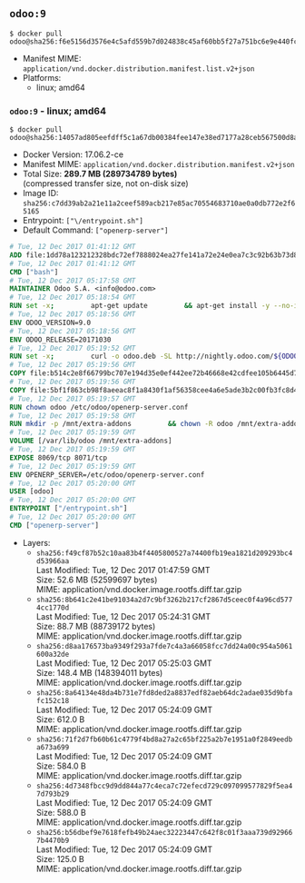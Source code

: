 ## `odoo:9`

```console
$ docker pull odoo@sha256:f6e5156d3576e4c5afd559b7d024838c45af60bb5f27a751bc6e9e440fc9fbde
```

-	Manifest MIME: `application/vnd.docker.distribution.manifest.list.v2+json`
-	Platforms:
	-	linux; amd64

### `odoo:9` - linux; amd64

```console
$ docker pull odoo@sha256:14057ad805eefdff5c1a67db00384fee147e38ed7177a28ceb567500d8aeb34e
```

-	Docker Version: 17.06.2-ce
-	Manifest MIME: `application/vnd.docker.distribution.manifest.v2+json`
-	Total Size: **289.7 MB (289734789 bytes)**  
	(compressed transfer size, not on-disk size)
-	Image ID: `sha256:c7dd39ab2a21e11a2ceef589acb217e85ac70554683710ae0a0db772e2f65165`
-	Entrypoint: `["\/entrypoint.sh"]`
-	Default Command: `["openerp-server"]`

```dockerfile
# Tue, 12 Dec 2017 01:41:12 GMT
ADD file:1dd78a123212328bdc72ef7888024ea27fe141a72e24e0ea7c3c92b63b73d8d1 in / 
# Tue, 12 Dec 2017 01:41:12 GMT
CMD ["bash"]
# Tue, 12 Dec 2017 05:17:58 GMT
MAINTAINER Odoo S.A. <info@odoo.com>
# Tue, 12 Dec 2017 05:18:54 GMT
RUN set -x;         apt-get update         && apt-get install -y --no-install-recommends             ca-certificates             curl             node-less             python-gevent             python-pip             python-renderpm             python-support             python-watchdog         && curl -o wkhtmltox.deb -SL http://nightly.odoo.com/extra/wkhtmltox-0.12.1.2_linux-jessie-amd64.deb         && echo '40e8b906de658a2221b15e4e8cd82565a47d7ee8 wkhtmltox.deb' | sha1sum -c -         && dpkg --force-depends -i wkhtmltox.deb         && apt-get -y install -f --no-install-recommends         && apt-get purge -y --auto-remove -o APT::AutoRemove::RecommendsImportant=false -o APT::AutoRemove::SuggestsImportant=false npm         && rm -rf /var/lib/apt/lists/* wkhtmltox.deb         && pip install psycogreen==1.0
# Tue, 12 Dec 2017 05:18:56 GMT
ENV ODOO_VERSION=9.0
# Tue, 12 Dec 2017 05:18:56 GMT
ENV ODOO_RELEASE=20171030
# Tue, 12 Dec 2017 05:19:52 GMT
RUN set -x;         curl -o odoo.deb -SL http://nightly.odoo.com/${ODOO_VERSION}/nightly/deb/odoo_${ODOO_VERSION}c.${ODOO_RELEASE}_all.deb         && echo '5062e9422ca76f89eaf3edff49e496ca916fcca5 odoo.deb' | sha1sum -c -         && dpkg --force-depends -i odoo.deb         && apt-get update         && apt-get -y install -f --no-install-recommends         && rm -rf /var/lib/apt/lists/* odoo.deb
# Tue, 12 Dec 2017 05:19:56 GMT
COPY file:b514c2e8f66799bc707e194d35e0ef442ee72b46668e42cdfee105b6445d7eb0 in / 
# Tue, 12 Dec 2017 05:19:56 GMT
COPY file:5bf1f863cb98f8aeeac8f1a8430f1af56358cee4a6e5ade3b2c00fb3fc8d4162 in /etc/odoo/ 
# Tue, 12 Dec 2017 05:19:57 GMT
RUN chown odoo /etc/odoo/openerp-server.conf
# Tue, 12 Dec 2017 05:19:58 GMT
RUN mkdir -p /mnt/extra-addons         && chown -R odoo /mnt/extra-addons
# Tue, 12 Dec 2017 05:19:59 GMT
VOLUME [/var/lib/odoo /mnt/extra-addons]
# Tue, 12 Dec 2017 05:19:59 GMT
EXPOSE 8069/tcp 8071/tcp
# Tue, 12 Dec 2017 05:19:59 GMT
ENV OPENERP_SERVER=/etc/odoo/openerp-server.conf
# Tue, 12 Dec 2017 05:20:00 GMT
USER [odoo]
# Tue, 12 Dec 2017 05:20:00 GMT
ENTRYPOINT ["/entrypoint.sh"]
# Tue, 12 Dec 2017 05:20:00 GMT
CMD ["openerp-server"]
```

-	Layers:
	-	`sha256:f49cf87b52c10aa83b4f4405800527a74400fb19ea1821d209293bc4d53966aa`  
		Last Modified: Tue, 12 Dec 2017 01:47:59 GMT  
		Size: 52.6 MB (52599697 bytes)  
		MIME: application/vnd.docker.image.rootfs.diff.tar.gzip
	-	`sha256:8b641c2e41be91034a2d7c9bf3262b217cf2867d5ceec0f4a96cd5774cc1770d`  
		Last Modified: Tue, 12 Dec 2017 05:24:31 GMT  
		Size: 88.7 MB (88739172 bytes)  
		MIME: application/vnd.docker.image.rootfs.diff.tar.gzip
	-	`sha256:d8aa176573ba9349f293a7fde7c4a3a66058fcc7dd24a00c954a5061600a32de`  
		Last Modified: Tue, 12 Dec 2017 05:25:03 GMT  
		Size: 148.4 MB (148394011 bytes)  
		MIME: application/vnd.docker.image.rootfs.diff.tar.gzip
	-	`sha256:8a64134e48da4b731e7fd8ded2a8837edf82aeb64dc2adae035d9bfafc152c18`  
		Last Modified: Tue, 12 Dec 2017 05:24:09 GMT  
		Size: 612.0 B  
		MIME: application/vnd.docker.image.rootfs.diff.tar.gzip
	-	`sha256:71f2d7fb60b61c4779f4bd8a27a2c65bf225a2b7e1951a0f2849eedba673a699`  
		Last Modified: Tue, 12 Dec 2017 05:24:09 GMT  
		Size: 584.0 B  
		MIME: application/vnd.docker.image.rootfs.diff.tar.gzip
	-	`sha256:4d7348fbcc9d9dd844a77c4eca7c72efecd729c097099577829f5ea47d793b29`  
		Last Modified: Tue, 12 Dec 2017 05:24:09 GMT  
		Size: 588.0 B  
		MIME: application/vnd.docker.image.rootfs.diff.tar.gzip
	-	`sha256:b56dbef9e7618fefb49b24aec32223447c642f8c01f3aaa739d929667b4470b9`  
		Last Modified: Tue, 12 Dec 2017 05:24:09 GMT  
		Size: 125.0 B  
		MIME: application/vnd.docker.image.rootfs.diff.tar.gzip
